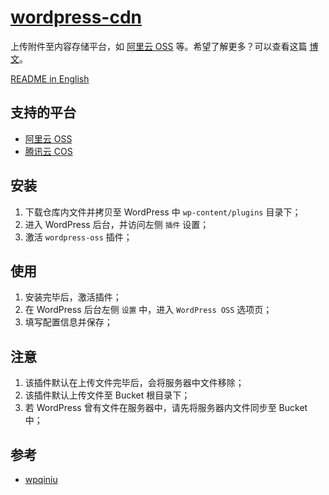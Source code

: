 # [wordpress-cdn](https://www.shaoyaoju.org)
上传附件至内容存储平台，如 [阿里云 OSS](https://www.aliyun.com/product/oss) 等。希望了解更多？可以查看这篇 [博文](https://blog.shaoyaoju.org/2019/08/07/wordpress-oss/)。

[README in English](./README-en.md)

## 支持的平台
- [阿里云 OSS](https://www.aliyun.com/product/oss)
- [腾讯云 COS](https://cloud.tencent.com/product/cos)

## 安装
1. 下载仓库内文件并拷贝至 WordPress 中 `wp-content/plugins` 目录下；
2. 进入 WordPress 后台，并访问左侧 `插件` 设置；
3. 激活 `wordpress-oss` 插件；

## 使用
1. 安装完毕后，激活插件；
2. 在 WordPress 后台左侧 `设置` 中，进入 `WordPress OSS` 选项页；
3. 填写配置信息并保存；

## 注意
1. 该插件默认在上传文件完毕后，会将服务器中文件移除；
2. 该插件默认上传文件至 Bucket 根目录下；
3. 若 WordPress 曾有文件在服务器中，请先将服务器内文件同步至 Bucket 中；

## 参考
- [wpqiniu](https://wordpress.org/plugins/wpqiniu/)
